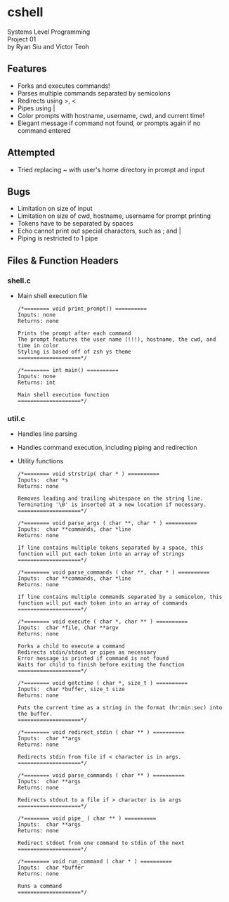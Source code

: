 # cshell
Systems Level Programming<br>
Project 01<br>
by Ryan Siu and Victor Teoh

## Features
- Forks and executes commands!  
- Parses multiple commands separated by semicolons  
- Redirects using >, <
- Pipes using |
- Color prompts with hostname, username, cwd, and current time!
- Elegant message if command not found, or prompts again if no command entered

## Attempted
- Tried replacing ~ with user's home directory in prompt and input

## Bugs
- Limitation on size of input
- Limitation on size of cwd, hostname, username for prompt printing
- Tokens have to be separated by spaces
- Echo cannot print out special characters, such as ; and |
- Piping is restricted to 1 pipe
	
## Files & Function Headers

### shell.c
- Main shell execution file
	```
	/*======== void print_prompt() ==========
	Inputs: none
	Returns: none

	Prints the prompt after each command
	The prompt features the user name (!!!), hostname, the cwd, and time in color
	Styling is based off of zsh ys theme
	====================*/
	
	/*======== int main() ==========
	Inputs: none
	Returns: int

	Main shell execution function
	====================*/
	```

### util.c
- Handles line parsing
- Handles command execution, including piping and redirection
- Utility functions

	```
	/*======== void strstrip( char * ) ==========
	Inputs:  char *s 
	Returns: none

	Removes leading and trailing whitespace on the string line.
	Terminating '\0' is inserted at a new location if necessary.
	====================*/
	
	/*======== void parse_args ( char **, char * ) ==========
	Inputs:  char **commands, char *line
	Returns: none

	If line contains multiple tokens separated by a space, this 
	function will put each token into an array of strings
	====================*/
	
	/*======== void parse_commands ( char **, char * ) ==========
	Inputs:  char **commands, char *line
	Returns: none

	If line contains multiple commands separated by a semicolon, this 
	function will put each token into an array of commands
	====================*/
	
	/*======== void execute ( char *, char ** ) ==========
	Inputs:  char *file, char **argv
	Returns: none

	Forks a child to execute a command
	Redirects stdin/stdout or pipes as necessary
	Error message is printed if command is not found
	Waits for child to finish before exiting the function
	====================*/
	
	/*======== void getctime ( char *, size_t ) ==========
	Inputs:  char *buffer, size_t size
	Returns: none

	Puts the current time as a string in the format (hr:min:sec) into the buffer. 
	====================*/
	
	/*======== void redirect_stdin ( char ** ) ==========
	Inputs:  char **args
	Returns: none

	Redirects stdin from file if < character is in args.
	====================*/
	
	/*======== void parse_commands ( char ** ) ==========
	Inputs:  char **args
	Returns: none

	Redirects stdout to a file if > character is in args
	====================*/
	
	/*======== void pipe_ ( char ** ) ==========
	Inputs:  char **args
	Returns: none

	Redirect stdout from one command to stdin of the next
	====================*/
	
	/*======== void run_command ( char * ) ==========
	Inputs:  char *buffer
	Returns: none

	Runs a command
	====================*/
	
	```
